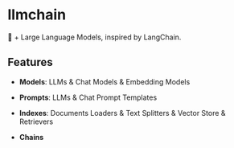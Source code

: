 # llmchain

🦀 + Large Language Models, inspired by LangChain.

## Features

- **Models**: LLMs & Chat Models & Embedding Models

- **Prompts**: LLMs & Chat Prompt Templates

- **Indexes**: Documents Loaders & Text Splitters & Vector Store & Retrievers

- **Chains**
